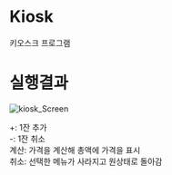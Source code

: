 # Kiosk
키오스크 프로그램

# 실행결과

![kiosk_Screen](https://user-images.githubusercontent.com/93318468/139366277-d7e9e122-3b3e-4942-b018-c97b836d7276.jpg)

+: 1잔 추가 <br>
-: 1잔 취소 <br> 
계산: 가격을 계산해 총액에 가격을 표시 <br>
취소: 선택한 메뉴가 사라지고 원상태로 돌아감

